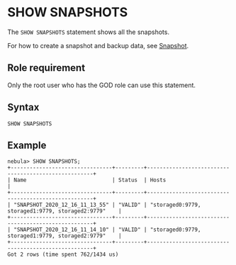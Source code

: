 # SHOW SNAPSHOTS

The `SHOW SNAPSHOTS` statement shows all the snapshots.

For how to create a snapshot and backup data, see [Snapshot](../../../7.data-security/3.manage-snapshot.md).

## Role requirement

Only the root user who has the GOD role can use this statement.

## Syntax

```ngql
SHOW SNAPSHOTS
```

## Example

```ngql
nebula> SHOW SNAPSHOTS;
+--------------------------------+---------+-----------------------------------------------------+
| Name                           | Status  | Hosts                                               |
+--------------------------------+---------+-----------------------------------------------------+
| "SNAPSHOT_2020_12_16_11_13_55" | "VALID" | "storaged0:9779, storaged1:9779, storaged2:9779"    |
+--------------------------------+---------+-----------------------------------------------------+
| "SNAPSHOT_2020_12_16_11_14_10" | "VALID" | "storaged0:9779, storaged1:9779, storaged2:9779"    |
+--------------------------------+---------+-----------------------------------------------------+
Got 2 rows (time spent 762/1434 us)
```
